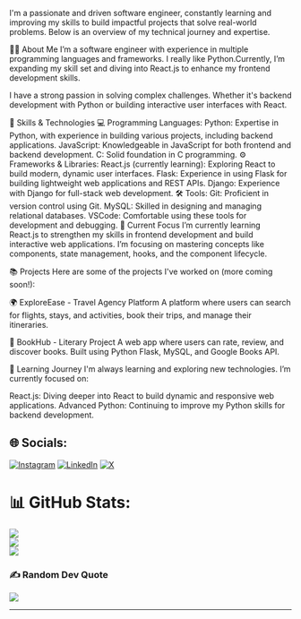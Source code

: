 I'm a passionate and driven software engineer, constantly learning and improving my skills to build impactful projects that solve real-world problems.
Below is an overview of my technical journey and expertise.

👨‍💻 About Me
I’m a software engineer with experience in multiple programming languages and frameworks. I really like Python.Currently, I’m expanding my skill set and diving into React.js to enhance my frontend development skills.

I have a strong passion in solving complex challenges. Whether it's backend development with Python or building interactive user interfaces with React.

🔧 Skills & Technologies
💻 Programming Languages:
Python: Expertise in Python, with experience in building various projects, including backend applications.
JavaScript: Knowledgeable in JavaScript for both frontend and backend development.
C: Solid foundation in C programming.
⚙️ Frameworks & Libraries:
React.js (currently learning): Exploring React to build modern, dynamic user interfaces.
Flask: Experience in using Flask for building lightweight web applications and REST APIs.
Django: Experience with Django for full-stack web development.
🛠 Tools:
Git: Proficient in version control using Git.
MySQL: Skilled in designing and managing relational databases.
VSCode: Comfortable using these tools for development and debugging.
🚀 Current Focus
I’m currently learning React.js to strengthen my skills in frontend development and build interactive web applications. I’m focusing on mastering concepts like components, state management, hooks, and the component lifecycle.

📚 Projects
Here are some of the projects I've worked on (more coming soon!):

🌍 ExploreEase - Travel Agency Platform
A platform where users can search for flights, stays, and activities, book their trips, and manage their itineraries.

📖 BookHub - Literary Project
A web app where users can rate, review, and discover books. Built using Python Flask, MySQL, and Google Books API.

🌱 Learning Journey
I'm always learning and exploring new technologies. I’m currently focused on:

React.js: Diving deeper into React to build dynamic and responsive web applications.
Advanced Python: Continuing to improve my Python skills for backend development.


## 🌐 Socials:
[![Instagram](https://img.shields.io/badge/Instagram-%23E4405F.svg?logo=Instagram&logoColor=white)](https://instagram.com/https://www.instagram.com/_._terrence/) [![LinkedIn](https://img.shields.io/badge/LinkedIn-%230077B5.svg?logo=linkedin&logoColor=white)](https://linkedin.com/in/https://www.linkedin.com/in/terrencembelenga/) [![X](https://img.shields.io/badge/X-black.svg?logo=X&logoColor=white)](https://x.com/https://x.com/TerrenceTito) 

# 📊 GitHub Stats:
![](https://github-readme-stats.vercel.app/api?username=Mbelenga&theme=dark&hide_border=false&include_all_commits=true&count_private=false)<br/>
![](https://github-readme-streak-stats.herokuapp.com/?user=Mbelenga&theme=dark&hide_border=false)<br/>
![](https://github-readme-stats.vercel.app/api/top-langs/?username=Mbelenga&theme=dark&hide_border=false&include_all_commits=true&count_private=false&layout=compact)

### ✍️ Random Dev Quote
![](https://quotes-github-readme.vercel.app/api?type=horizontal&theme=radical)

---

<!-- Proudly created with GPRM ( https://gprm.itsvg.in ) -->
